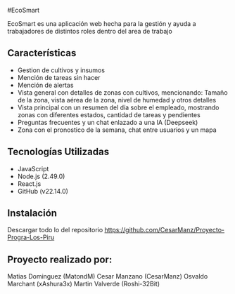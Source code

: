 #EcoSmart

EcoSmart es una aplicación web hecha para la gestión y ayuda a trabajadores de distintos roles dentro del area de trabajo

## Características
- Gestion de cultivos y insumos
- Mención de tareas sin hacer
- Mención de alertas
- Vista general con detalles de zonas con cultivos, mencionando: Tamaño de la zona, vista aérea de la zona, nivel de humedad y otros detalles
- Vista principal con un resumen del día sobre el empleado, mostrando zonas con diferentes estados, cantidad de tareas y pendientes
- Preguntas frecuentes y un chat enlazado a una IA (Deepseek)
- Zona con el pronostico de la semana, chat entre usuarios y un mapa

## Tecnologías Utilizadas
- JavaScript
- Node.js (2.49.0)
- React.js
- GitHub (v22.14.0)

## Instalación

Descargar todo lo del repositorio
https://github.com/CesarManz/Proyecto-Progra-Los-Piru

## Proyecto realizado por:
Matias Dominguez (MatondM)
Cesar Manzano (CesarManz)
Osvaldo Marchant (xAshura3x)
Martin Valverde (Roshi-32Bit)
